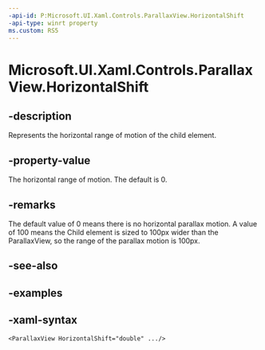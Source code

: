 ```yaml
---
-api-id: P:Microsoft.UI.Xaml.Controls.ParallaxView.HorizontalShift
-api-type: winrt property
ms.custom: RS5
---
```

<!-- Property syntax.
public double HorizontalShift { get;  set; }
-->

# Microsoft.UI.Xaml.Controls.ParallaxView.HorizontalShift


## -description

Represents the horizontal range of motion of the child element.


## -property-value

The horizontal range of motion. The default is 0.


## -remarks

The default value of 0 means there is no horizontal parallax motion. A value of 100 means the Child element is sized to 100px wider than the ParallaxView, so the range of the parallax motion is 100px.


## -see-also


## -examples


## -xaml-syntax

```xaml
<ParallaxView HorizontalShift="double" .../>
```


